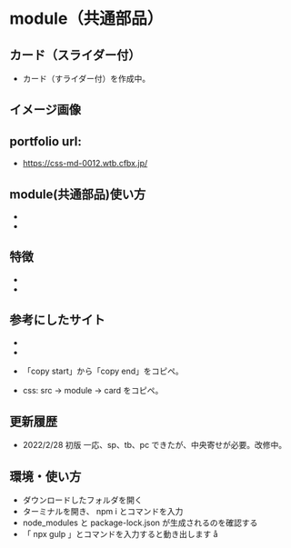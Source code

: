# module（共通部品）

## カード（スライダー付）

- カード（すライダー付）を作成中。

## イメージ画像

## portfolio url:

- https://css-md-0012.wtb.cfbx.jp/

## module(共通部品)使い方

-
-

## 特徴

-
-

## 参考にしたサイト

-
-

- 「copy start」から「copy end」をコピペ。
- css: src -> module -> card をコピペ。

## 更新履歴

- 2022/2/28 初版 一応、sp、tb、pc できたが、中央寄せが必要。改修中。

## 環境・使い方

- ダウンロードしたフォルダを開く
- ターミナルを開き、 npm i とコマンドを入力
- node_modules と package-lock.json が生成されるのを確認する
- 「 npx gulp 」とコマンドを入力すると動き出します
  å

